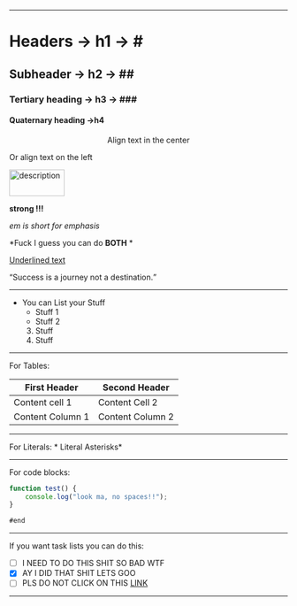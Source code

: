 <!-- THIS IS HOW YOU COMMENT -->

---

<h1>Headers -> h1 -> # </h1>

<h2>Subheader -> h2 -> ## </h2>

<h3>Tertiary heading -> h3 -> ### </h3>

<h4>Quaternary heading ->h4 </h4>

<p style="text-align: center;">Align text in the center</p>

<p style="text-align: left;">Or align text on the left</p>

<img src="C:\Users\elias\Pictures\Saved Pictures\froggg.png" alt="description" height="48" width="100"/>

<strong>strong !!!</strong>

<em>em is short for emphasis</em>

*Fuck I guess you can do **BOTH** *

<span style="text-decoration: underline;" >Underlined text</span>

<q>Success is a journey not a destination.</q>

---

* You can List your Stuff
	* Stuff 1
	* Stuff 2
	3. Stuff
	4. Stuff

---

For Tables:

First Header | Second Header		
---------------|-----------------
Content cell 1 | Content Cell 2
Content Column 1 | Content Column 2

---

For Literals:
\* Literal Asterisks\*

---

For code blocks:
```javascript
function test() {
	console.log("look ma, no spaces!!");
}

#end
```


---

If you want task lists you can do this:

- [ ] I NEED TO DO THIS SHIT SO BAD WTF
- [X] AY I DID THAT SHIT LETS GOO 
- [ ] PLS DO NOT CLICK ON THIS [LINK](pornhub.com)

---
